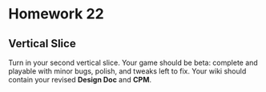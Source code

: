 Homework 22
======================
Vertical Slice
----------------------

Turn in your second vertical slice.  Your game should be beta: complete and
playable with minor bugs, polish, and tweaks left to fix.  Your wiki should
contain your revised **Design Doc** and **CPM**.
